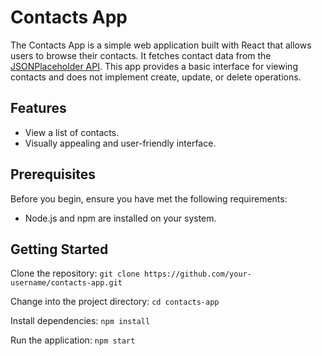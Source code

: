# Contacts App

The Contacts App is a simple web application built with React that allows users to browse their contacts. It fetches contact data from the [JSONPlaceholder API](https://jsonplaceholder.typicode.com/users). This app provides a basic interface for viewing contacts and does not implement create, update, or delete operations.

## Features

- View a list of contacts.
- Visually appealing and user-friendly interface.

## Prerequisites

Before you begin, ensure you have met the following requirements:

- Node.js and npm are installed on your system.

## Getting Started


Clone the repository:
`git clone https://github.com/your-username/contacts-app.git`

Change into the project directory:
`cd contacts-app`

Install dependencies:
`npm install`

Run the application:
`npm start`
